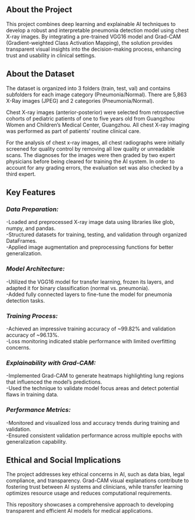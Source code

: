 ## About the Project
  This project combines deep learning and explainable AI techniques to develop a robust and interpretable pneumonia detection model using chest X-ray images. By integrating a pre-trained VGG16 model and Grad-CAM (Gradient-weighted Class Activation Mapping), the solution provides transparent visual insights into the decision-making process, enhancing trust and usability in clinical settings.
## About the Dataset
  The dataset is organized into 3 folders (train, test, val) and contains subfolders for each image category (Pneumonia/Normal). There are 5,863 X-Ray images (JPEG) and 2 categories (Pneumonia/Normal).
  
  Chest X-ray images (anterior-posterior) were selected from retrospective cohorts of pediatric patients of one to five years old from Guangzhou Women and Children’s Medical Center, Guangzhou. All chest X-ray imaging was performed as part of patients’ routine clinical care.
  
  For the analysis of chest x-ray images, all chest radiographs were initially screened for quality control by removing all low quality or unreadable scans. The diagnoses for the images were then graded by two expert physicians before being cleared for training the AI system. In order to account for any grading errors, the evaluation set was also checked by a third expert.
## Key Features
### *Data Preparation:*
  -Loaded and preprocessed X-ray image data using libraries like glob, numpy, and pandas.  
  -Structured datasets for training, testing, and validation through organized DataFrames.  
  -Applied image augmentation and preprocessing functions for better generalization.
### *Model Architecture:*
  -Utilized the VGG16 model for transfer learning, frozen its layers, and adapted it for binary classification (normal vs. pneumonia).  
  -Added fully connected layers to fine-tune the model for pneumonia detection tasks.
### *Training Process:*
  -Achieved an impressive training accuracy of ~99.82% and validation accuracy of ~96.13%.  
  -Loss monitoring indicated stable performance with limited overfitting concerns.
### *Explainability with Grad-CAM:*
  -Implemented Grad-CAM to generate heatmaps highlighting lung regions that influenced the model’s predictions.  
  -Used the technique to validate model focus areas and detect potential flaws in training data.
### *Performance Metrics:*
  -Monitored and visualized loss and accuracy trends during training and validation.  
  -Ensured consistent validation performance across multiple epochs with generalization capability.

## Ethical and Social Implications
  The project addresses key ethical concerns in AI, such as data bias, legal compliance, and transparency. Grad-CAM visual explanations contribute to fostering trust between AI systems and clinicians, while transfer learning optimizes resource usage and reduces computational requirements.

This repository showcases a comprehensive approach to developing transparent and efficient AI models for medical applications.
